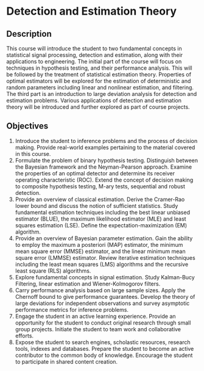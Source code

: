 Detection and Estimation Theory
===============================


## Description

This course will introduce the student to two fundamental concepts in statistical signal processing, detection and estimation, along with their applications to engineering.
The initial part of the course will focus on techniques in hypothesis testing, and their performance analysis.
This will be followed by the treatment of statistical estimation theory.
Properties of optimal estimators will be explored for the estimation of deterministic and random parameters including linear and nonlinear estimation, and filtering.
The third part is an introduction to large deviation analysis for detection and estimation problems.
Various applications of detection and estimation theory will be introduced and further explored as part of course projects.


## Objectives

1. Introduce the student to inference problems and the process of decision making.
Provide real-world examples pertaining to the material covered in this course.
2. Formulate the problem of binary hypothesis testing.
Distinguish between the Bayesian framework and the Neyman-Pearson approach.
Examine the properties of an optimal detector and determine its receiver operating characteristic (ROC).
Extend the concept of decision making to composite hypothesis testing, M-ary tests, sequential and robust detection.
3. Provide an overview of classical estimation.
Derive the Cramer-Rao lower bound and discuss the notion of sufficient statistics.
Study fundamental estimation techniques including the best linear unbiased estimator (BLUE), the maximum likelihood estimator (MLE) and least squares estimation (LSE).
Define the expectation-maximization (EM) algorithm.
4. Provide an overview of Bayesian parameter estimation.
Gain the ability to employ the maximum a posteriori (MAP) estimator, the minimum mean square error (MMSE) estimator, and the linear minimum mean square error (LMMSE) estimator.
Review iterative estimation techniques including the least mean squares (LMS) algorithms and the recursive least square (RLS) algorithms.
5. Explore fundamental concepts in signal estimation.
Study Kalman-Bucy Filtering, linear estimation and Wiener-Kolmogorov filters.
6. Carry performance analysis based on large sample sizes.
Apply the Chernoff bound to give performance guarantees.
Develop the theory of large deviations for independent observations and survey asymptotic performance metrics for inference problems.
7. Engage the student in an active learning experience.
Provide an opportunity for the student to conduct original research through small group projects.
Initiate the student to team work and collaborative efforts.
8. Expose the student to search engines, scholastic resources, research tools, indexes and databases.
Prepare the student to become an active contributor to the common body of knowledge.
Encourage the student to participate in shared content creation.

